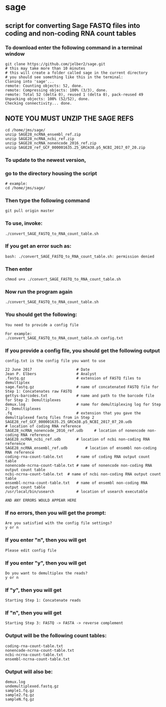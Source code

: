 # sage
## script for converting Sage FASTQ files into coding and non-coding RNA count tables
### To download enter the following command in a terminal window
    git clone https://github.com/jelber2/sage.git
    # this may take more than 10 minutes
    # this will create a folder called sage in the current directory
    # you should see something like this in the terminal:
    Cloning into 'sage'...
    remote: Counting objects: 52, done.
    remote: Compressing objects: 100% (3/3), done.
    remote: Total 52 (delta 0), reused 1 (delta 0), pack-reused 49
    Unpacking objects: 100% (52/52), done.
    Checking connectivity... done.
## NOTE YOU MUST UNZIP THE SAGE REFS
    cd /home/jms/sage/
    unzip SAGE28_ncRNA_ensembl_ref.zip
    unzip SAGE28_ncRNA_ncbi_ref.zip
    unzip SAGE28_ncRNA_nonencode_2016_ref.zip
    unzip SAGE28_ref_GCF_000001635.25_GRCm38.p5_NCBI_2017_07_20.zip
### To update to the newest version,
### go to the directory housing the script
    # example:
    cd /home/jms/sage/
### Then type the following command
    git pull origin master
### To use, invoke:
    ./convert_SAGE_FASTQ_to_RNA_count_table.sh 
### If you get an error such as:
    bash: ./convert_SAGE_FASTQ_to_RNA_count_table.sh: permission denied
### Then enter
    chmod u+x ./convert_SAGE_FASTQ_to_RNA_count_table.sh
### Now run the program again
    ./convert_SAGE_FASTQ_to_RNA_count_table.sh
### You should get the following:
    
    You need to provide a config file

    For example:
    ./convert_SAGE_FASTQ_to_RNA_count_table.sh config.txt

### If you provide a config file, you should get the following output
    
    config.txt is the config file you want to use
    
    22 June 2017                    # Date
    Jean P. Elbers                  # Analyst
    .fastq.gz                       # extension of FASTQ files to demultiplex
    sage.fastq.gz                   # name of concatenated FASTQ file for Step 1: Concatenates raw FASTQ
    gettys-barcodes.txt             # name and path to the barcode file for Step 2: Demultiplexes
    demux.log                       # name for demultiplexing log for Step 2: Demultiplexes
    .fq                             # extension that you gave the demultiplexed fastq files from in Step 2
    SAGE28_ref_GCF_000001635.25_GRCm38.p5_NCBI_2017_07_20.udb                        # location of coding RNA reference
    SAGE28_ncRNA_nonencode_2016_ref.udb		# location of nonencode non-coding RNA reference
    SAGE28_ncRNA_ncbi_ref.udb		# location of ncbi non-coding RNA reference
    SAGE28_ncRNA_ensembl_ref.udb		# location of ensembl non-coding RNA reference
    coding-rna-count-table.txt      # name of coding RNA output count table
    nonencode-ncrna-count-table.txt	# name of nonencode non-coding RNA output count table
    ncbi-ncrna-count-table.txt	# name of ncbi non-coding RNA output count table
    ensembl-ncrna-count-table.txt	# name of ensembl non-coding RNA output count table
    /usr/local/bin/usearch          # location of usearch executable

    AND ANY ERRORS WOULD APPEAR HERE

### If no errors, then you will get the prompt:
    Are you satisfied with the config file settings?
    y or n
### If you enter "n", then you will get
    Please edit config file
### If you enter "y", then you will get
    Do you want to demultiplex the reads?
    y or n
### If "y", then you will get
    Starting Step 1: Concatenate reads
### If "n", then you will get
    Starting Step 3: FASTQ -> FASTA -> reverse complement
### Output will be the following count tables:
    coding-rna-count-table.txt
    nonencode-ncrna-count-table.txt
    ncbi-ncrna-count-table.txt
    ensembl-ncrna-count-table.txt
### Output will also be:
    demux.log
    undemultiplexed.fastq.gz
    sample1.fq.gz
    sample2.fq.gz
    sampleN.fq.gz
